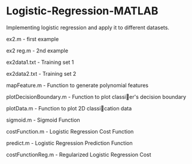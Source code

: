 # Logistic-Regression-MATLAB

Implementing logistic regression and apply it to different datasets.

ex2.m - first example

ex2 reg.m - 2nd example

ex2data1.txt - Training set 1

ex2data2.txt - Training set 2

mapFeature.m - Function to generate polynomial features

plotDecisionBoundary.m - Function to plot classier's decision boundary

plotData.m - Function to plot 2D classication data

sigmoid.m - Sigmoid Function

costFunction.m - Logistic Regression Cost Function

predict.m - Logistic Regression Prediction Function

costFunctionReg.m - Regularized Logistic Regression Cost

